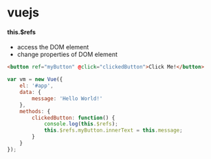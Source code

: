 # vuejs
#### this.$refs
- access the DOM element
- change properties of DOM element
```html
<button ref="myButton" @click="clickedButton">Click Me!</button>
```

```js
var vm = new Vue({
	el: '#app',
	data: {
		message: 'Hello World!'
	},
	methods: {
		clickedButton: function() {
			console.log(this.$refs);
			this.$refs.myButton.innerText = this.message;
		}
	}
});
```
